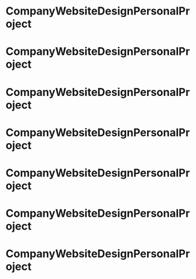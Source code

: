 # CompanyWebsiteDesignPersonalProject
# CompanyWebsiteDesignPersonalProject
# CompanyWebsiteDesignPersonalProject
# CompanyWebsiteDesignPersonalProject
# CompanyWebsiteDesignPersonalProject
# CompanyWebsiteDesignPersonalProject
# CompanyWebsiteDesignPersonalProject
